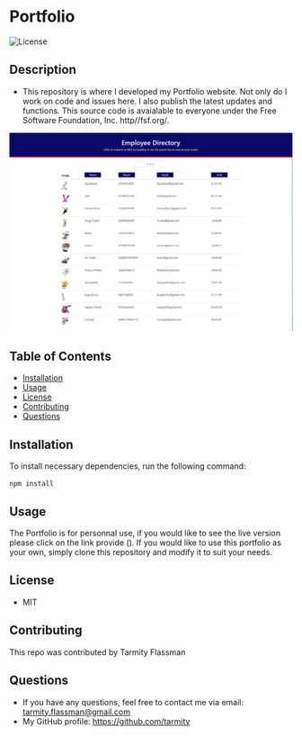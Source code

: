 # Portfolio
![License](https://img.shields.io/github/license/tarmity/portfolio)

## Description
  * This repository is where I developed my Portfolio website. Not only do I work on code and issues here. I also publish the latest updates and functions. This source code is avaialable to everyone under the Free Software Foundation, Inc. http//fsf.org/.
  
  ![img](https://github.com/Tarmity/employee-directory/blob/master/public/employeeDirectory.png)
  

  ## Table of Contents
  * [Installation](#installation)
  * [Usage](#Usage)
  * [License](#License)
  * [Contributing](#Contributing)
  * [Questions](#Questions)
  

  ## Installation
  To install necessary dependencies, run the following command:
  
    npm install

  ## Usage
  The Portfolio is for personnal use, if you would like to see the live version please click on the link provide (). If you would like to use this portfolio as your own, simply clone this repository and modify it to suit your needs. 
  
  

  ## License
  * MIT

  ## Contributing
  This repo was contributed by Tarmity Flassman

  ## Questions
  * If you have any questions, feel free to contact me via email: tarmity.flassman@gmail.com
  * My GitHub profile: https://github.com/tarmity
